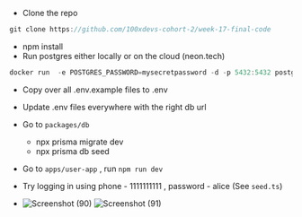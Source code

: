 - Clone the repo

```jsx
git clone https://github.com/100xdevs-cohort-2/week-17-final-code
```

- npm install
- Run postgres either locally or on the cloud (neon.tech)

```jsx
docker run  -e POSTGRES_PASSWORD=mysecretpassword -d -p 5432:5432 postgres
```

- Copy over all .env.example files to .env
- Update .env files everywhere with the right db url
- Go to `packages/db`
    - npx prisma migrate dev
    - npx prisma db seed
- Go to `apps/user-app` , run `npm run dev`
- Try logging in using phone - 1111111111 , password - alice (See `seed.ts`)

- ![Screenshot (90)](https://github.com/user-attachments/assets/47f3a087-3c50-417e-9faf-4db892a82db1)
![Screenshot (91)](https://github.com/user-attachments/assets/cb51c33c-7760-4f75-8ee5-bd140105426d)

